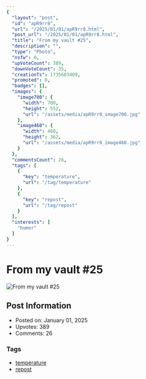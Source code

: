 ```yaml
---
{
  "layout": "post",
  "id": "apR9rr8",
  "url": "/2025/01/01/apR9rr8.html",
  "post_url": "/2025/01/01/apR9rr8.html",
  "title": "From my vault #25",
  "description": "",
  "type": "Photo",
  "nsfw": 0,
  "upVoteCount": 389,
  "downVoteCount": 35,
  "creationTs": 1735683409,
  "promoted": 0,
  "badges": [],
  "images": {
    "image700": {
      "width": 700,
      "height": 552,
      "url": "/assets/media/apR9rr8_image700.jpg"
    },
    "image460": {
      "width": 460,
      "height": 362,
      "url": "/assets/media/apR9rr8_image460.jpg"
    }
  },
  "commentsCount": 26,
  "tags": [
    {
      "key": "temperature",
      "url": "/tag/temperature"
    },
    {
      "key": "repost",
      "url": "/tag/repost"
    }
  ],
  "interests": [
    "humor"
  ]
}
---
```


# From my vault #25

![From my vault #25](/assets/media/apR9rr8_image700.jpg)

## Post Information

- Posted on: January 01, 2025
- Upvotes: 389
- Comments: 26

### Tags

- [temperature](/tag/temperature)
- [repost](/tag/repost)
